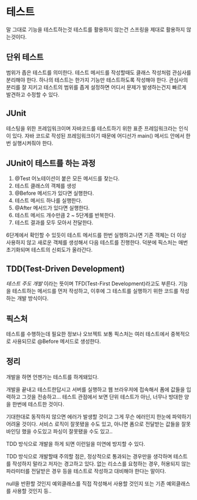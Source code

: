# 테스트
말 그대로 기능을 테스트하는것
테스트를 활용하지 않는건 스프링을 제대로 활용하지 않는것이다.

## 단위 테스트
범위가 좁은 테스트를 의미한다.
테스트 메서드를 작성할때도 클래스 작성처럼 관심사를 분리해야 한다.
하나의 테스트는 한가지 기능만 테스트하도록 작성해야 한다.
관심사의 분리를 잘 지키고 테스트의 범위를 좁게 설정하면 어디서 문제가 발생하는건지 빠르게 발견하고 수정할 수 있다.

## JUnit
테스팅을 위한 프레임워크이며 자바코드를 테스트하기 위한 표준 프레임워크라는 인식이 있다.
자바 코드로 작성된 프레임워크이기 때문에 어디선가 main() 메서드 안에서 한번 실행시켜줘야 한다.

## JUnit이 테스트를 하는 과정
1. @Test 어노테이션이 붙은 모든 메서드를 찾는다.
2. 테스트 클래스의 객체를 생성
3. @Before 메서드가 있다면 실행한다.
4. 테스트 메서드 하나를 실행한다.
5. @After 메서드가 있다면 실행한다.
6. 테스트 메서드 개수만큼 2 ~ 5단계를 반복한다.
7. 테스트 결과를 모두 모아서 전달한다.

6단계에서 확인할 수 있듯이 테스트 메서드를 한번 실행하고나면 기존 객체는 더 이상 사용하지 않고 새로운 객체를 생성해서 다음 테스트를 진행한다.
덕분에 픽스처는 매번 초기화되며 테스트의 신뢰도가 올라간다.

## TDD(Test-Driven Development)
*테스트 주도 개발* 이라는 뜻이며 TFD(Test-First Development)라고도 부른다.
기능을 테스트하는 메서드를 먼저 작성하고, 이후에 그 테스트를 실행하기 위한 코드를 작성하는 개발 방식이다.

## 픽스처
테스트를 수행하는데 필요한 정보나 오브젝트
보통 픽스처는 여러 테스트에서 중복적으로 사용되므로 @Before 메서드로 생성한다.

## 정리
개발을 하면 언젠가는 테스트를 하게돼있다.

개발을 끝내고 테스트한답시고 서버를 실행하고 웹 브라우저에 접속해서 폼에 값들을 입력하고 그것을 전송하고...
테스트 관점에서 보면 단위 테스트가 아닌, 너무나 방대한 양을 한번에 테스트한 것이다.

기대한대로 동작하지 않으면 에러가 발생할 것이고 그게 무슨 에러인지 한눈에 파악하기 어려울 것이다.
서비스 로직이 잘못됐을 수도 있고, 아니면 폼으로 전달받는 값들을 잘못 바인딩 했을 수도있고 파싱이 잘못됐을 수도 있고..

TDD 방식으로 개발을 하게 되면 이런일을 미연에 방지할 수 있다.

TDD 방식으로 개발할때 주의할 점은, 정상적으로 통과되는 경우만을 생각하며 테스트를 작성하지 말라고 저자는 경고하고 있다.
없는 리소스를 요청하는 경우, 허용되지 않는 파라미터를 전달받은 경우 등을 테스트로 작성하고 대비해야 한다는 말이다.

null을 반환할 것인지 예외클래스를 직접 작성해서 사용할 것인지 또는 기존 예외클래스를 사용할 것인지 등..
